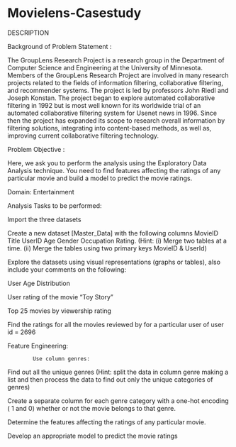 # Movielens-Casestudy

DESCRIPTION

Background of Problem Statement :

The GroupLens Research Project is a research group in the Department of Computer Science and Engineering at the University of Minnesota. Members of the GroupLens Research Project are involved in many research projects related to the fields of information filtering, collaborative filtering, and recommender systems. The project is led by professors John Riedl and Joseph Konstan. The project began to explore automated collaborative filtering in 1992 but is most well known for its worldwide trial of an automated collaborative filtering system for Usenet news in 1996. Since then the project has expanded its scope to research overall information by filtering solutions, integrating into content-based methods, as well as, improving current collaborative filtering technology.

Problem Objective :

Here, we ask you to perform the analysis using the Exploratory Data Analysis technique. You need to find features affecting the ratings of any particular movie and build a model to predict the movie ratings.

Domain: Entertainment

Analysis Tasks to be performed:

Import the three datasets

Create a new dataset [Master_Data] with the following columns MovieID Title UserID Age Gender Occupation Rating. (Hint: (i) Merge two tables at a time. (ii) Merge the tables using two primary keys MovieID & UserId)

Explore the datasets using visual representations (graphs or tables), also include your comments on the following:

User Age Distribution

User rating of the movie “Toy Story”

Top 25 movies by viewership rating

Find the ratings for all the movies reviewed by for a particular user of user id = 2696

Feature Engineering:

            Use column genres:

Find out all the unique genres (Hint: split the data in column genre making a list and then process the data to find out only the unique categories of genres)

Create a separate column for each genre category with a one-hot encoding ( 1 and 0) whether or not the movie belongs to that genre. 

Determine the features affecting the ratings of any particular movie.

Develop an appropriate model to predict the movie ratings
